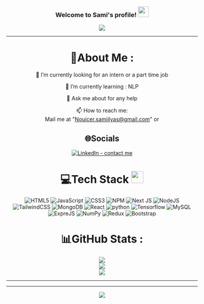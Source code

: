 <h3 align="center">
  Welcome to Sami's profile!
  <img src="https://media.giphy.com/media/hvRJCLFzcasrR4ia7z/giphy.gif" width="28">
</h3>
<p align="center">
  <a href="https://github.com/CodeWhiteWeb/CodeWhiteWeb"><img src="https://readme-typing-svg.herokuapp.com?color=%2336BCF7&center=true&vCenter=true&lines=Hi+%2C+welcome+to+my+Github+page;I+am+Sami+Ilyas;I+am+a+College+Student;Web+Dev;AI;+Lover+%3C3"></a>
</p>

---
<div align="center">
  
# 💫About Me :
🔭 I’m currently looking for an intern or a part time job
  
🌱 I’m currently learning : NLP

  💬 Ask me about for any help

  📫 How to reach me:  
  Mail me at "Nouicer.samiilyas@gmail.com" or 


## 🌐Socials
[![LinkedIn - contact me](https://img.shields.io/badge/LinkedIn-contact_me-0A66C2?logo=linkedin)](https://www.linkedin.com/in/sami-ilyas-nouicer-7bba61314/)

# 💻Tech Stack <img src = "https://media2.giphy.com/media/QssGEmpkyEOhBCb7e1/giphy.gif?cid=ecf05e47a0n3gi1bfqntqmob8g9aid1oyj2wr3ds3mg700bl&rid=giphy.gif" width = 32px> 
![HTML5](https://img.shields.io/badge/html5-%23E34F26.svg?style=for-the-badge&logo=html5&logoColor=white) ![JavaScript](https://img.shields.io/badge/javascript-%23323330.svg?style=for-the-badge&logo=javascript&logoColor=%23F7DF1E) ![CSS3](https://img.shields.io/badge/css3-%231572B6.svg?style=for-the-badge&logo=css3&logoColor=white)  ![NPM](https://img.shields.io/badge/NPM-%23000000.svg?style=for-the-badge&logo=npm&logoColor=white) ![Next JS](https://img.shields.io/badge/Next-black?style=for-the-badge&logo=next.js&logoColor=white) ![NodeJS](https://img.shields.io/badge/node.js-6DA55F?style=for-the-badge&logo=node.js&logoColor=white)  ![TailwindCSS](https://img.shields.io/badge/tailwindcss-%2338B2AC.svg?style=for-the-badge&logo=tailwind-css&logoColor=white)  ![MongoDB](https://img.shields.io/badge/MongoDB-%234ea94b.svg?style=for-the-badge&logo=mongodb&logoColor=white) ![React](https://img.shields.io/badge/react-%233d85c6.svg?style=for-the-badge&logo=react&logoColor=white)  ![python](https://img.shields.io/badge/python-%23f1c232.svg?style=for-the-badge&logo=pyton&logoColor=white)  ![Tensorflow](https://img.shields.io/badge/tensorflow-%23FF6F00.svg?style=for-the-badge&logo=tensorflow&logoColor=white) ![MySQL](https://img.shields.io/badge/MySQL-yellow?style=flat&logo=mysql) ![ExpreJS](https://img.shields.io/badge/ExpreJS-gray?style=flat&logo=express) ![NumPy](https://img.shields.io/badge/NumPy-blue?style=flat&logo=numpy) ![Redux](https://img.shields.io/badge/Redux-purple?style=flat&logo=redux) ![Bootstrap](https://img.shields.io/badge/Bootstrap-purple?style=flat&logo=bootstrap) 
# 📊GitHub Stats :
![](https://github-readme-stats.vercel.app/api?username=SamiIlyas-Nouicer&theme=radical&hide_border=false&include_all_commits=false&count_private=false)<br/>
![](https://github-readme-streak-stats.herokuapp.com/?user=SamiIlyas-Nouicer&theme=radical&hide_border=false)<br/>
![](https://github-readme-stats.vercel.app/api/top-langs/?username=SamiIlyas-Nouicer&theme=radical&hide_border=false&include_all_commits=false&count_private=false&layout=compact)






---

---
![](https://komarev.com/ghpvc/?username=SamiIlyas-Nouicer&label=Visitors+Count&color=brightgreen)
</div>
